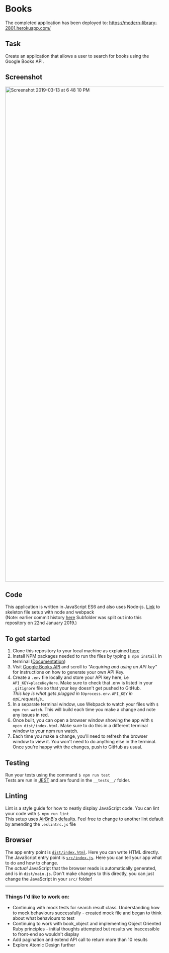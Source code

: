 # Books  
The completed application has been deployed to: https://modern-library-2801.herokuapp.com/

## Task  
Create an application that allows a user to search for books using the Google Books API.  

## Screenshot
<img width="1575" alt="Screenshot 2019-03-13 at 6 48 10 PM" src="https://user-images.githubusercontent.com/18250108/54306744-f997f180-45c1-11e9-95bc-a7011d0f7b36.png">

## Code  
This application is written in JavaScript ES6 and also uses Node-js.
[Link](https://github.com/pelensky/JavaScriptStarterKit) to skeleton file setup with node and webpack  
(Note: earlier commit history [here](https://github.com/sohbaker/Books-old) Subfolder was split out into this repository on 22nd January 2019.)  

## To get started  
1. Clone this repository to your local machine as explained [here](https://help.github.com/articles/cloning-a-repository/)  
2. Install NPM packages needed to run the files by typing `$ npm install` in terminal ([Documentation](https://docs.npmjs.com/cli/install))   
3. Visit [Google Books API](https://developers.google.com/books/docs/v1/using) and scroll to _"Acquiring and using an API key"_ for instructions on how to generate your own API Key.  
4. Create a `.env` file locally and store your API key here, i.e `API_KEY=placeKeyHere`.  Make sure to check that .env is listed in your `.gitignore` file so that your key doesn't get pushed to GitHub.  
    _This key is what gets plugged in to_`process.env.API_KEY` _in api_request.js__  
5. In a separate terminal window, use Webpack to watch your files with `$ npm run watch`. This will build each time you make a change and note any issues in red.  
6. Once built, you can open a browser window showing the app with `$ open dist/index.html`. Make sure to do this in a different terminal window to your npm run watch.  
7. Each time you make a change, you'll need to refresh the browser window to view it. You won't need to do anything else in the terminal. Once you're happy with the changes, push to GitHub as usual.  

## Testing  
Run your tests using the command `$ npm run test`  
Tests are run in [JEST](https://www.npmjs.com/package/jest) and are found in the `__tests__/` folder.  

## Linting  
Lint is a style guide for how to neatly display JavaScript code. You can lint your code with `$ npm run lint`  
This setup uses [AirBnB's defaults](https://github.com/airbnb/javascript). Feel free to change to another lint default by amending the `.eslintrc.js` file  

## Browser  
The app entry point is [`dist/index.html`](dist/index.html). Here you can write HTML directly.  
The JavaScript entry point is [`src/index.js`](src/index.js). Here you can tell your app what to do and how to change.  
The _actual_ JavaScript that the browser reads is automatically generated, and is in `dist/main.js`. Don't make changes to this directly, you can just change the JavaScript in your `src/` folder!  

--------
### Things I'd like to work on:
- Continuing with mock tests for search result class. Understanding how to mock behaviours successfully - created mock file and began to think about what behaviours to test
- Continuing to work with book_object and implementing Object Oriented Ruby principles - initial thoughts attempted but results we inaccessible to front-end so wouldn't display
- Add pagination and extend API call to return more than 10 results
- Explore Atomic Design further
